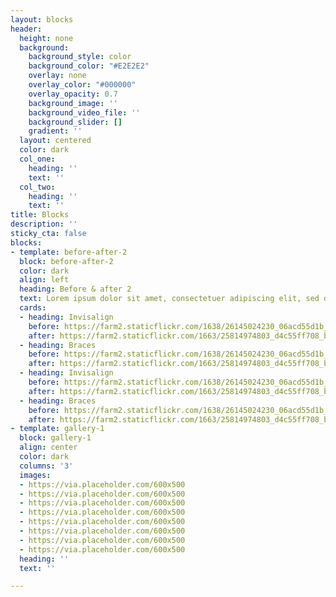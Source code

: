 ```yaml
---
layout: blocks
header:
  height: none
  background:
    background_style: color
    background_color: "#E2E2E2"
    overlay: none
    overlay_color: "#000000"
    overlay_opacity: 0.7
    background_image: ''
    background_video_file: ''
    background_slider: []
    gradient: ''
  layout: centered
  color: dark
  col_one:
    heading: ''
    text: ''
  col_two:
    heading: ''
    text: ''
title: Blocks
description: ''
sticky_cta: false
blocks:
- template: before-after-2
  block: before-after-2
  color: dark
  align: left
  heading: Before & after 2
  text: Lorem ipsum dolor sit amet, consectetuer adipiscing elit, sed diam
  cards:
  - heading: Invisalign
    before: https://farm2.staticflickr.com/1638/26145024230_06acd55d1b_b.jpg
    after: https://farm2.staticflickr.com/1663/25814974803_d4c55ff708_b.jpg
  - heading: Braces
    before: https://farm2.staticflickr.com/1638/26145024230_06acd55d1b_b.jpg
    after: https://farm2.staticflickr.com/1663/25814974803_d4c55ff708_b.jpg
  - heading: Invisalign
    before: https://farm2.staticflickr.com/1638/26145024230_06acd55d1b_b.jpg
    after: https://farm2.staticflickr.com/1663/25814974803_d4c55ff708_b.jpg
  - heading: Braces
    before: https://farm2.staticflickr.com/1638/26145024230_06acd55d1b_b.jpg
    after: https://farm2.staticflickr.com/1663/25814974803_d4c55ff708_b.jpg
- template: gallery-1
  block: gallery-1
  align: center
  color: dark
  columns: '3'
  images:
  - https://via.placeholder.com/600x500
  - https://via.placeholder.com/600x500
  - https://via.placeholder.com/600x500
  - https://via.placeholder.com/600x500
  - https://via.placeholder.com/600x500
  - https://via.placeholder.com/600x500
  - https://via.placeholder.com/600x500
  - https://via.placeholder.com/600x500
  heading: ''
  text: ''

---
```

